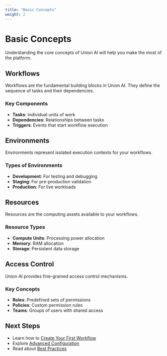 ```yaml
---
title: "Basic Concepts"
weight: 2
---
```


# Basic Concepts

Understanding the core concepts of Union AI will help you make the most of the platform.

## Workflows

Workflows are the fundamental building blocks in Union AI. They define the sequence of tasks and their dependencies.

### Key Components

- **Tasks**: Individual units of work
- **Dependencies**: Relationships between tasks
- **Triggers**: Events that start workflow execution

## Environments

Environments represent isolated execution contexts for your workflows.

### Types of Environments

- **Development**: For testing and debugging
- **Staging**: For pre-production validation
- **Production**: For live workloads

## Resources

Resources are the computing assets available to your workflows.

### Resource Types

- **Compute Units**: Processing power allocation
- **Memory**: RAM allocation
- **Storage**: Persistent data storage

## Access Control

Union AI provides fine-grained access control mechanisms.

### Key Concepts

- **Roles**: Predefined sets of permissions
- **Policies**: Custom permission rules
- **Teams**: Groups of users with shared access

## Next Steps

- Learn how to [Create Your First Workflow](../quickstart)
- Explore [Advanced Configuration](../advanced-config)
- Read about [Best Practices](../best-practices)